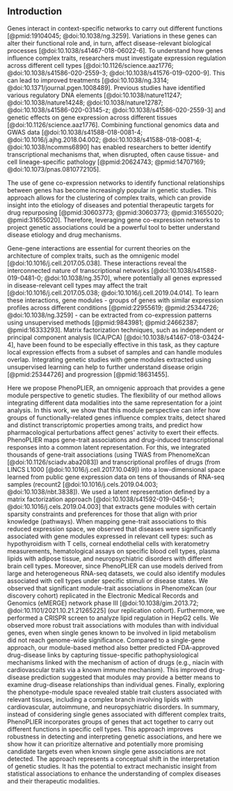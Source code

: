 ## Introduction

Genes interact in context-specific networks to carry out different functions [@pmid:19104045; @doi:10.1038/ng.3259].
Variations in these genes can alter their functional role and, in turn, affect disease-relevant biological processes [@doi:10.1038/s41467-018-06022-6].
To understand how genes influence complex traits, researchers must investigate expression regulation across different cell types [@doi:10.1126/science.aaz1776; @doi:10.1038/s41586-020-2559-3; @doi:10.1038/s41576-019-0200-9].
This can lead to improved treatments [@doi:10.1038/ng.3314; @doi:10.1371/journal.pgen.1008489].
Previous studies have identified various regulatory DNA elements [@doi:10.1038/nature11247; @doi:10.1038/nature14248; @doi:10.1038/nature12787; @doi:10.1038/s41586-020-03145-z; @doi:10.1038/s41586-020-2559-3] and genetic effects on gene expression across different tissues [@doi:10.1126/science.aaz1776].
Combining functional genomics data and GWAS data [@doi:10.1038/s41588-018-0081-4; @doi:10.1016/j.ajhg.2018.04.002; @doi:10.1038/s41588-018-0081-4; @doi:10.1038/ncomms6890] has enabled researchers to better identify transcriptional mechanisms that, when disrupted, often cause tissue- and cell lineage-specific pathology [@pmid:20624743; @pmid:14707169; @doi:10.1073/pnas.0810772105].


The use of gene co-expression networks to identify functional relationships between genes has become increasingly popular in genetic studies.
This approach allows for the clustering of complex traits, which can provide insight into the etiology of diseases and potential therapeutic targets for drug repurposing [@pmid:30603773; @pmid:30603773; @pmid:31655020; @pmid:31655020].
Therefore, leveraging gene co-expression networks to project genetic associations could be a powerful tool to better understand disease etiology and drug mechanisms.


Gene-gene interactions are essential for current theories on the architecture of complex traits, such as the omnigenic model [@doi:10.1016/j.cell.2017.05.038].
These interactions reveal the interconnected nature of transcriptional networks [@doi:10.1038/s41588-019-0481-0; @doi:10.1038/ng.3570], where potentially all genes expressed in disease-relevant cell types may affect the trait [@doi:10.1016/j.cell.2017.05.038; @doi:10.1016/j.cell.2019.04.014].
To learn these interactions, gene modules - groups of genes with similar expression profiles across different conditions [@pmid:22955619; @pmid:25344726; @doi:10.1038/ng.3259] - can be extracted from co-expression patterns using unsupervised methods [@pmid:9843981; @pmid:24662387; @pmid:16333293].
Matrix factorization techniques, such as independent or principal component analysis (ICA/PCA) [@doi:10.1038/s41467-018-03424-4], have been found to be especially effective in this task, as they capture local expression effects from a subset of samples and can handle modules overlap.
Integrating genetic studies with gene modules extracted using unsupervised learning can help to further understand disease origin [@pmid:25344726] and progression [@pmid:18631455].


<!--
ERROR: the paragraph below could not be revised with the AI model due to the following error:

The AI model returned an empty string ('')
-->
Here we propose PhenoPLIER, an omnigenic approach that provides a gene module perspective to genetic studies.
The flexibility of our method allows integrating different data modalities into the same representation for a joint analysis.
In this work, we show that this module perspective can infer how groups of functionally-related genes influence complex traits, detect shared and distinct transcriptomic properties among traits, and predict how pharmacological perturbations affect genes' activity to exert their effects.
PhenoPLIER maps gene-trait associations and drug-induced transcriptional responses into a common latent representation.
For this, we integrated thousands of gene-trait associations (using TWAS from PhenomeXcan [@doi:10.1126/sciadv.aba2083]) and transcriptional profiles of drugs (from LINCS L1000 [@doi:10.1016/j.cell.2017.10.049]) into a low-dimensional space learned from public gene expression data on tens of thousands of RNA-seq samples (recount2 [@doi:10.1016/j.cels.2019.04.003; @doi:10.1038/nbt.3838]).
We used a latent representation defined by a matrix factorization approach [@doi:10.1038/s41592-019-0456-1; @doi:10.1016/j.cels.2019.04.003] that extracts gene modules with certain sparsity constraints and preferences for those that align with prior knowledge (pathways).
When mapping gene-trait associations to this reduced expression space, we observed that diseases were significantly associated with gene modules expressed in relevant cell types: such as hypothyroidism with T cells, corneal endothelial cells with keratometry measurements, hematological assays on specific blood cell types, plasma lipids with adipose tissue, and neuropsychiatric disorders with different brain cell types.
Moreover, since PhenoPLIER can use models derived from large and heterogeneous RNA-seq datasets, we could also identify modules associated with cell types under specific stimuli or disease states.
We observed that significant module-trait associations in PhenomeXcan (our discovery cohort) replicated in the Electronic Medical Records and Genomics (eMERGE) network phase III [@doi:10.1038/gim.2013.72; @doi:10.1101/2021.10.21.21265225] (our replication cohort).
Furthermore, we performed a CRISPR screen to analyze lipid regulation in HepG2 cells.
We observed more robust trait associations with modules than with individual genes, even when single genes known to be involved in lipid metabolism did not reach genome-wide significance.
Compared to a single-gene approach, our module-based method also better predicted FDA-approved drug-disease links by capturing tissue-specific pathophysiological mechanisms linked with the mechanism of action of drugs (e.g., niacin with cardiovascular traits via a known immune mechanism).
This improved drug-disease prediction suggested that modules may provide a better means to examine drug-disease relationships than individual genes.
Finally, exploring the phenotype-module space revealed stable trait clusters associated with relevant tissues, including a complex branch involving lipids with cardiovascular, autoimmune, and neuropsychiatric disorders.
In summary, instead of considering single genes associated with different complex traits, PhenoPLIER incorporates groups of genes that act together to carry out different functions in specific cell types.
This approach improves robustness in detecting and interpreting genetic associations, and here we show how it can prioritize alternative and potentially more promising candidate targets even when known single gene associations are not detected.
The approach represents a conceptual shift in the interpretation of genetic studies.
It has the potential to extract mechanistic insight from statistical associations to enhance the understanding of complex diseases and their therapeutic modalities.
